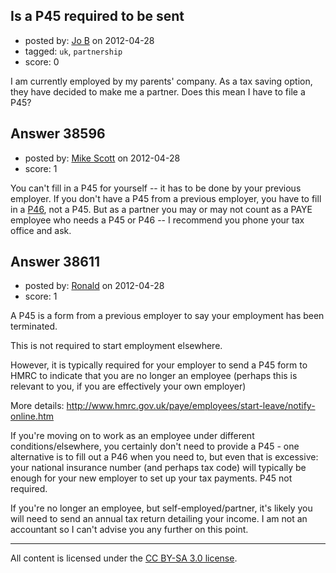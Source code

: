 ## Is a P45 required to be sent

- posted by: [Jo B](https://stackexchange.com/users/-1/17718-jo-b) on 2012-04-28
- tagged: `uk`, `partnership`
- score: 0

I am currently employed by my parents' company. As a tax saving option, they have decided to make me a partner. Does this mean I have to file a P45?



## Answer 38596

- posted by: [Mike Scott](https://stackexchange.com/users/-1/6167-mike-scott) on 2012-04-28
- score: 1

<p>You can't fill in a P45 for yourself -- it has to be done by your previous employer. If you don't have a P45 from a previous employer, you have to fill in a <a href="http://search2.hmrc.gov.uk/kb5/hmrc/forms/view.page?record=LQJdkolplsk&amp;formId=760" rel="nofollow">P46</a>, not a P45. But as a partner you may or may not count as a PAYE employee who needs a P45 or P46 -- I recommend you phone your tax office and ask.</p>



## Answer 38611

- posted by: [Ronald](https://stackexchange.com/users/-1/17349-ronald) on 2012-04-28
- score: 1

A P45 is a form from a previous employer to say your employment has been terminated. 

This is not required to start employment elsewhere.

However, it is typically required for your employer to send a P45 form to HMRC to indicate that you are no longer an employee (perhaps this is relevant to you, if you are effectively your own employer)

More details: http://www.hmrc.gov.uk/paye/employees/start-leave/notify-online.htm

If you're moving on to work as an employee under different conditions/elsewhere, you certainly don't need to provide a P45 - one alternative is to fill out a P46 when you need to, but even that is excessive: your national insurance number (and perhaps tax code) will typically be enough for your new employer to set up your tax payments. P45 not required.

If you're no longer an employee, but self-employed/partner, it's likely you will need to send an annual tax return detailing your income. I am not an accountant so I can't advise you any further on this point.



---

All content is licensed under the [CC BY-SA 3.0 license](https://creativecommons.org/licenses/by-sa/3.0/).
